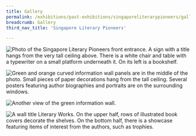```yaml
---
title: Gallery
permalink: /exhibitions/past-exhibitions/singaporeliterarypioneers/gallery/
breadcrumb: Gallery
third_nav_title: 'Singapore Literary Pioneers'

---
```



![Photo of the Singapore Literary Pioneers front entrance. A sign with a title hangs from the very tall ceiling above. There is a white chair and table with a typewriter on a small platform underneath it. On its left is a bookshelf.](/images/event-images/lpg/singapore-literary-pioneers_gallery_1.jpg)

![Green and orange curved information wall panels are in the middle of the photo. Small pieces of paper decorations hang from the tall ceiling. Several posters featuring author biographies and portraits are on the surrounding windows.](/images/event-images/lpg/singapore-literary-pioneers_gallery_2.jpg)

![Another view of the green information wall.](/images/event-images/lpg/singapore-literary-pioneers_gallery_3.jpg)

![A wall title Literary Works. On the upper half, rows of illustrated book covers decorate the shelves. On the bottom half, there is a showcase featuring items of interest from the authors, such as trophies.](/images/event-images/lpg/singapore-literary-pioneers_gallery_4.jpg)